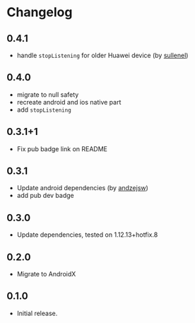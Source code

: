 # Changelog

## 0.4.1
* handle `stopListening` for older Huawei device (by [sullenel](https://github.com/sullenel))

## 0.4.0

* migrate to null safety
* recreate android and ios native part
* add `stopListening`

## 0.3.1+1

* Fix pub badge link on README

## 0.3.1

* Update android dependencies (by [andzejsw](https://github.com/andzejsw))
* add pub dev badge

## 0.3.0

* Update dependencies, tested on 1.12.13+hotfix.8

## 0.2.0

* Migrate to AndroidX

## 0.1.0

* Initial release.
